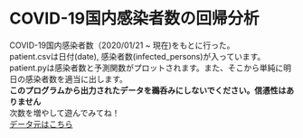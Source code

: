 # COVID-19国内感染者数の回帰分析
COVID-19国内感染者数（2020/01/21 ~ 現在)をもとに行った。  
patient.csvは日付(date),  感染者数(infected_persons)が入っています。  
patient.pyは感染者数と予測関数がプロットされます。また、そこから単純に明日の感染者数を適当に出します。  
**このプログラムから出力されたデータを鵜呑みにしないでください。信憑性はありません**  
次数を増やして遊んでみてね！  
[データ元はこちら](https://www.who.int/emergencies/diseases/novel-coronavirus-2019/situation-reports/)

